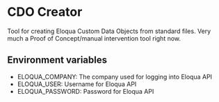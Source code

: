 # CDO Creator

Tool for creating Eloqua Custom Data Objects from standard files.
Very much a Proof of Concept/manual intervention tool right now.


## Environment variables
- ELOQUA_COMPANY: The company used for logging into Eloqua API
- ELOQUA_USER: Username for Eloqua API
- ELOQUA_PASSWORD: Password for Eloqua API
